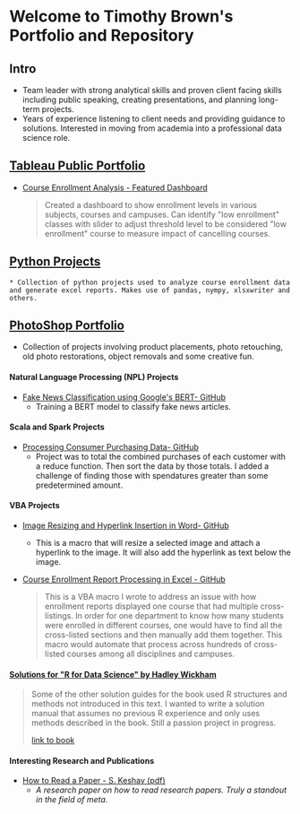 # Welcome to Timothy Brown's Portfolio and Repository

## Intro<br>
* Team leader with strong analytical skills and proven client facing skills including public speaking, creating presentations, and planning long-term projects.
* Years of experience listening to client needs and providing guidance to solutions. Interested in moving from academia into a professional data science role.

## [Tableau Public Portfolio](https://public.tableau.com/profile/timothy.brown2096#!/) <br>


* [Course Enrollment Analysis - Featured Dashboard](https://public.tableau.com/profile/timothy.brown2096#!/vizhome/AlpharettaProject/Story1) <br>

  > Created a dashboard to show enrollment levels in various subjects, courses and campuses.  Can identify "low enrollment" classes with slider to adjust threshold level to be considered "low enrollment" course to measure impact of cancelling courses.

## [Python Projects](https://brownt47.github.io/Python_Projects/) <br>
  
    * Collection of python projects used to analyze course enrollment data and generate excel reports. Makes use of pandas, nympy, xlsxwriter and others.

## [PhotoShop Portfolio](https://brownt47.github.io/Photoshop/) <br>

  - Collection of projects involving product placements, photo retouching, old photo restorations, object removals and some creative fun.

#### Natural Language Processing (NPL) Projects <br>
* [Fake News Classification using Google's BERT- GitHub](https://github.com/brownt47/NLP_Projects/blob/main/BERT%20NLP%20Classification.md)
    * Training a BERT model to classify fake news articles.  

#### Scala and Spark Projects <br>
* [Processing Consumer Purchasing Data- GitHub](https://github.com/brownt47/Scala/blob/main/CustomerPurchasing.md)
    * Project was to total the combined purchases of each customer with a reduce function. Then sort the data by those totals. I added a challenge of finding those with spendatures greater than some predetermined amount.

#### VBA Projects <br>
* [Image Resizing and Hyperlink Insertion  in Word- GitHub](https://github.com/brownt47/VBA-Projects/blob/main/ResizeImage.md)
  * This is a macro that will resize a selected image and attach a hyperlink to the image. It will also add the hyperlink as text below the image.

* [Course Enrollment Report Processing in Excel - GitHub](https://github.com/brownt47/VBA-Projects/blob/main/CrossListedCourses.md) <br>
  
  > This is a VBA macro I wrote to address an issue with how enrollment reports displayed one course that had multiple cross-listings.  In order for one department to know how many students were enrolled in different courses, one would have to find all the cross-listed sections and then manually add them together.  This macro would automate that process across hundreds of cross-listed courses among all disciplines and campuses.

#### [Solutions for "R for Data Science" by Hadley Wickham](https://brownt47.github.io/R-For-Data-Science-Solutions) <br>
    
  > Some of the other solution guides for the book used R structures and methods not introduced in this text.  I wanted to write a solution manual that assumes no previous R experience and only uses methods described in the book.  Still a passion project in progress.
  > 
  > [link to book](https://r4ds.had.co.nz/) <br>

#### Interesting Research and Publications 
  * [How to Read a Paper - S. Keshav (pdf)](https://web.stanford.edu/class/ee384m/Handouts/HowtoReadPaper.pdf) <br>
    * *A research paper on how to read research papers.  Truly a standout in the field of meta.*
